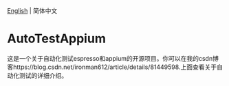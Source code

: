 [English](./README.md) | 简体中文
# AutoTestAppium
这是一个关于自动化测试espresso和appium的开源项目。你可以在我的csdn博客https://blog.csdn.net/ironman612/article/details/81449598.上面查看关于自动化测试的详细介绍。
